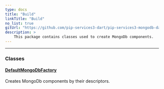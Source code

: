 ```yaml
---
type: docs
title: "Build"
linkTitle: "Build"
no_list: true
gitUrl: "https://github.com/pip-services3-dart/pip-services3-mongodb-dart"
description: >
    This package contains classes used to create MongoDb components.
---
```

---
<div class="module-body"> 

### Classes

#### [DefaultMongoDbFactory](default_mongodb_factory)
Creates MongoDb components by their descriptors.


</div>

